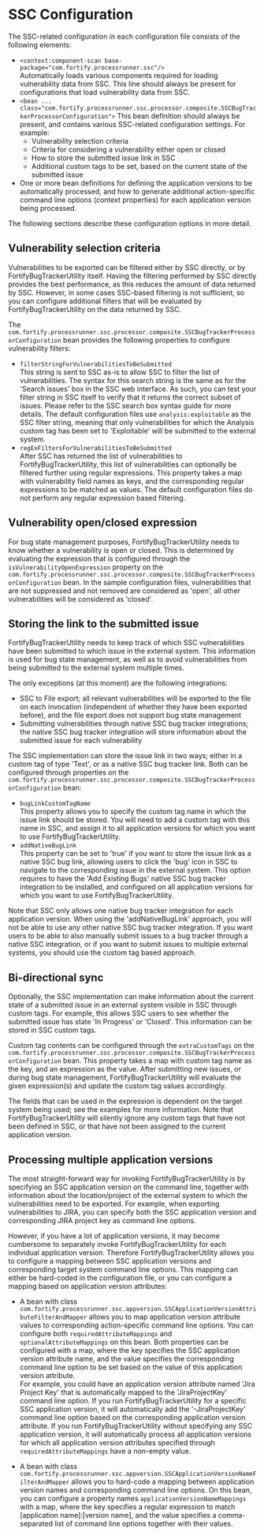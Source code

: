 # SSC Configuration
The SSC-related configuration in each configuration file consists of the following elements:

- `<context:component-scan base-package="com.fortify.processrunner.ssc"/>`  
  Automatically loads various components required for loading vulnerability data from SSC. This line
  should always be present for configurations that load vulnerability data from SSC.
- `<bean ... class="com.fortify.processrunner.ssc.processor.composite.SSCBugTrackerProcessorConfiguration">`
  This bean definition should always be present, and contains various SSC-related configuration settings. For example:
    - Vulnerability selection criteria
    - Criteria for considering a vulnerability either open or closed
    - How to store the submitted issue link in SSC
    - Additional custom tags to be set, based on the current state of the submitted issue
- One or more bean definitions for defining the application versions to be automatically processed, and how to generate
  additional action-specific command line options (context properties) for each application version being processed.
  
The following sections describe these configuration options in more detail.

## Vulnerability selection criteria
Vulnerabilities to be exported can be filtered either by SSC directly, or by FortifyBugTrackerUtility itself. Having the filtering 
performed by SSC directly provides the best performance, as this reduces the amount of data returned by SSC. However, in some
cases SSC-based filtering is not sufficient, so you can configure additional filters that will be evaluated by FortifyBugTrackerUtility
on the data returned by SSC.

The `com.fortify.processrunner.ssc.processor.composite.SSCBugTrackerProcessorConfiguration` bean provides
the following properties to configure vulnerability filters:

- `filterStringForVulnerabilitiesToBeSubmitted`  
  This string is sent to SSC as-is to allow SSC to filter the list of vulnerabilities. The syntax for this search string is
  the same as for the 'Search issues' box in the SSC web interface. As such, you can test your filter string in SSC itself
  to verify that it returns the correct subset of issues. Please refer to the SSC search box syntax guide for more details.
  The default configuration files use `analysis:exploitable` as the SSC filter string, meaning that only vulnerabilities
  for which the Analysis custom tag has been set to 'Exploitable' will be submitted to the external system.
- `regExFiltersForVulnerabilitiesToBeSubmitted`  
  After SSC has returned the list of vulnerabilities to FortifyBugTrackerUtility, this list of vulnerabilities can optionally
  be filtered further using regular expressions. This property takes a map with vulnerability field names as keys, and the
  corresponding regular expressions to be matched as values. The default configuration files do not perform any regular expression 
  based filtering.
 
## Vulnerability open/closed expression
For bug state management purposes, FortifyBugTrackerUtility needs to know whether a vulnerability is open or closed. This is
determined by evaluating the expression that is configured through the `isVulnerabilityOpenExpression` property on the
`com.fortify.processrunner.ssc.processor.composite.SSCBugTrackerProcessorConfiguration` bean. In the
sample configuration files, vulnerabilities that are not suppressed and not removed are considered as 'open', all other vulnerabilities
will be considered as 'closed'.

## Storing the link to the submitted issue
FortifyBugTrackerUtility needs to keep track of which SSC vulnerabilities have been submitted to which issue in the external
system. This information is used for bug state management, as well as to avoid vulnerabilities from being submitted to the
external system multiple times. 

The only exceptions (at this moment) are the following integrations:

- SSC to File export; all relevant vulnerabilities will be exported to the file on each invocation (independent of whether 
  they have been exported before), and the file export does not support bug state management
- Submitting vulnerabilities through native SSC bug tracker integrations; the native SSC bug tracker integration will
  store information about the submitted issue for each vulnerability

The SSC implementation can store the issue link in two ways; either in a custom tag of type 'Text', or as a native SSC bug tracker
link. Both can be configured through properties on the `com.fortify.processrunner.ssc.processor.composite.SSCBugTrackerProcessorConfiguration` bean:

- `bugLinkCustomTagName`  
  This property allows you to specify the custom tag name in which the issue link should be stored. You will need to add
  a custom tag with this name in SSC, and assign it to all application versions for which you want to use FortifyBugTrackerUtility.
- `addNativeBugLink`  
  This property can be set to 'true' if you want to store the issue link as a native SSC bug link, allowing users to click
  the 'bug' icon in SSC to navigate to the corresponding issue in the external system. This option requires to have the
  'Add Existing Bugs' native SSC bug tracker integration to be installed, and configured on all application versions for which
  you want to use FortifyBugTrackerUtility.
  
Note that SSC only allows one native bug tracker integration for each application version. When using the 'addNativeBugLink'
approach, you will not be able to use any other native SSC bug tracker integration. If you want users to be able to also
manually submit issues to a bug tracker through a native SSC integration, or if you want to submit issues to multiple 
external systems, you should use the custom tag based approach.   

## Bi-directional sync
Optionally, the SSC implementation can make information about the current state of a submitted issue in an external system
visible in SSC through custom tags. For example, this allows SSC users to see whether the submitted issue has state 'In Progress'
or 'Closed'. This information can be stored in SSC custom tags.

Custom tag contents can be configured through the `extraCustomTags` on the `com.fortify.processrunner.ssc.processor.composite.SSCBugTrackerProcessorConfiguration` bean. This property
takes a map with custom tag name as the key, and an expression as the value. After submitting new issues, or during bug state
management, FortifyBugTrackerUtility will evaluate the given expression(s) and update the custom tag values accordingly. 

The fields that can be used in the expression is dependent on the target system being used; see the examples for more information.
Note that FortifyBugTrackerUtility will silently ignore any custom tags that have not been defined in SSC, or that have not
been assigned to the current application version. 

## Processing multiple application versions
The most straight-forward way for invoking FortifyBugTrackerUtility is by specifying an SSC application version on the command
line, together with information about the location/project of the external system to which the vulnerabilities need to be 
exported. For example, when exporting vulnerabilities to JIRA, you can specify both the SSC application version and corresponding 
JIRA project key as command line options. 

However, if you have a lot of application versions, it may become cumbersome to separately invoke FortifyBugTrackerUtility
for each individual application version. Therefore FortifyBugTrackerUtility allows you to configure a mapping between
SSC application versions and corresponding target system command line options. This mapping can either be hard-coded in
the configuration file, or you can configure a mapping based on application version attributes:

- A bean with class `com.fortify.processrunner.ssc.appversion.SSCApplicationVersionAttributeFilterAndMapper`
  allows you to map application version attribute values to corresponding action-specific command line options. You can configure both 
  `requiredAttributeMappings` and `optionalAttributeMappings` on this bean. Both properties can be configured with a 
  map, where the key specifies the SSC application version attribute name, and the value specifies the corresponding command line
  option to be set based on the value of this application version attribute.   
  For example, you could have an application version attribute named 'Jira Project Key' that is automatically mapped to the
  'JiraProjectKey' command line option. If you run FortifyBugTrackerUtility for a specific SSC application version, it will
  automatically add the '-JiraProjectKey' command line option based on the corresponding application version attribute. If you run 
  FortifyBugTrackerUtility without specifying any SSC application version, it will automatically process all application versions
  for which all application version attributes specified through `requiredAttributeMappings` have a non-empty value.
  
- A bean with class `com.fortify.processrunner.ssc.appversion.SSCApplicationVersionNameFilterAndMapper`
  allows you to hard-code a mapping between application version names and corresponding command line options. On this bean,
  you can configure a property names `applicationVersionNameMappings` with a map, where the key specifies a regular
  expression to match [application name]:[version name], and the value specifies a comma-separated list of command line options
  together with their values. 



